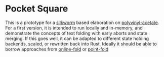 # Pocket Square

This is a prototype for a [silkworm](https://github.com/michaelrauh/silkworm) based elaboration on [polyvinyl-acetate](https://github.com/michaelrauh/polyvinyl-acetate). For a first version, it is intended to run locally and in-memory, and demonstrate the concepts of text folding with early aborts and state merging. If this goes well, it can be adapted to different state holding backends, scaled, or rewritten back into Rust. Ideally it should be able to borrow approaches from [online-fold](https://github.com/michaelrauh/online-fold) or [point-fold](https://github.com/michaelrauh/point-fold)
